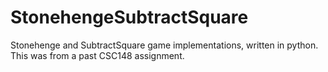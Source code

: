 # StonehengeSubtractSquare
Stonehenge and SubtractSquare game implementations, written in python. This was from a past CSC148 assignment.
